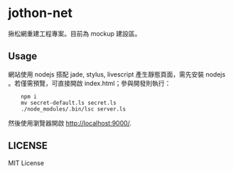 jothon-net
===========

揪松網重建工程專案。目前為 mockup 建設區。


Usage
-----------

網站使用 nodejs 搭配 jade, stylus, livescript 產生靜態頁面，需先安裝 nodejs 。若僅需預覽，可直接開啟 index.html；參與開發則執行：

```
    npm i
    mv secret-default.ls secret.ls
    ./node_modules/.bin/lsc server.ls
```

然後使用瀏覽器開啟 [http://localhost:9000/](http://localhost:9000/).



LICENSE
-----------
MIT License
